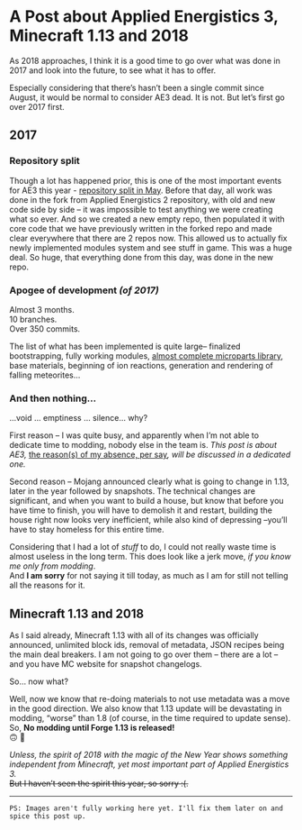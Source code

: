 A Post about Applied Energistics 3, Minecraft 1.13 and 2018
===========================================================

As 2018 approaches, I think it is a good time to go over what was done in 2017
and look into the future, to see what it has to offer.

Especially considering that there’s hasn’t been a single commit since August, it
would be normal to consider AE3 dead. It is not. But let’s first go over 2017
first.

2017
----

### Repository split

Though a lot has happened prior, this is one of the most important events for
AE3 this year - [repository split in
May](https://github.com/AEModernMCPort/Applied-Energistics-3-ReOver/commit/d11be80038c615bfcca37341b3d232b060a40b2e).
Before that day, all work was done in the fork from Applied Energistics 2
repository, with old and new code side by side – it was impossible to test
anything we were creating what so ever. And so we created a new empty repo, then
populated it with core code that we have previously written in the forked repo
and made clear everywhere that there are 2 repos now. This allowed us to
actually fix newly implemented modules system and see stuff in game. This was a
huge deal. So huge, that everything done from this day, was done in the new
repo.

### Apogee of development *(of 2017)*

Almost 3 months.  
10 branches.  
Over 350 commits.

The list of what has been implemented is quite large– finalized bootstrapping,
fully working modules, [almost complete microparts
library](https://github.com/AEModernMCPort/Applied-Energistics-3-ReOver/issues/2),
base materials, beginning of ion reactions, generation and rendering of falling
meteorites…

### And then nothing…

…void … emptiness … silence… why?

First reason – I was quite busy, and apparently when I’m not able to dedicate
time to modding, nobody else in the team is. *This post is about AE3,* [the
reason(s) of my absence, per
say](https://twitter.com/Elix_x_mc/status/940698956425846784)*, will be
discussed in a dedicated one.*

Second reason – Mojang announced clearly what is going to change in 1.13, later
in the year followed by snapshots. The technical changes are significant, and
when you want to build a house, but know that before you have time to finish,
you will have to demolish it and restart, building the house right now looks
very inefficient, while also kind of depressing –you’ll have to stay homeless
for this entire time.

Considering that I had a lot of *stuff* to do, I could not really waste time is
almost useless in the long term. This does look like a jerk move, *if you know
me only from modding*.  
And **I am sorry** for not saying it till today, as much as I am for still not
telling all the reasons for it.

Minecraft 1.13 and 2018
-----------------------

As I said already, Minecraft 1.13 with all of its changes was officially
announced, unlimited block ids, removal of metadata, JSON recipes being the main
deal breakers. I am not going to go over them – there are a lot – and you have
MC website for snapshot changelogs.

So… now what?

Well, now we know that re-doing materials to not use metadata was a move in the
good direction. We also know that 1.13 update will be devastating in modding,
“worse” than 1.8 (of course, in the time required to update sense).  
So, **No modding until Forge 1.13 is released!**  
:upside_down_face: :gun:

*Unless, the spirit of 2018 with the magic of the New Year shows something
independent from Minecraft, yet most important part of Applied Energistics 3.*  
~~But I haven’t seen the spirit this year, so sorry :(.~~

---

`PS: Images aren't fully working here yet. I'll fix them later on and spice this post up.`